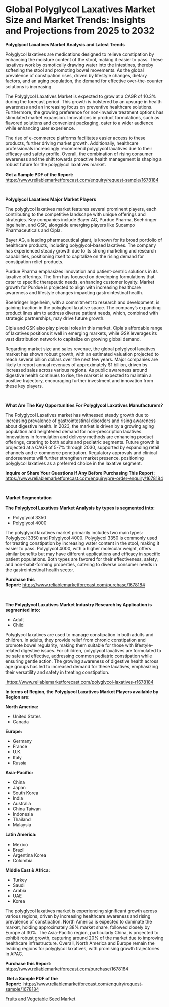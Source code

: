 <p><h1>Global Polyglycol Laxatives Market Size and Market Trends: Insights and Projections from 2025 to 2032</h1></p><p><strong>Polyglycol Laxatives Market Analysis and Latest Trends</strong></p>
<p><p>Polyglycol laxatives are medications designed to relieve constipation by enhancing the moisture content of the stool, making it easier to pass. These laxatives work by osmotically drawing water into the intestines, thereby softening the stool and promoting bowel movements. As the global prevalence of constipation rises, driven by lifestyle changes, dietary factors, and an aging population, the demand for effective over-the-counter solutions is increasing.</p><p>The Polyglycol Laxatives Market is expected to grow at a CAGR of 10.3% during the forecast period. This growth is bolstered by an upsurge in health awareness and an increasing focus on preventive healthcare solutions. Furthermore, the growing preference for non-invasive treatment options has stimulated market expansion. Innovations in product formulations, such as flavored solutions and convenient packaging, cater to a wider audience while enhancing user experience. </p><p>The rise of e-commerce platforms facilitates easier access to these products, further driving market growth. Additionally, healthcare professionals increasingly recommend polyglycol laxatives due to their efficacy and safety profile. Overall, the combination of rising consumer awareness and the shift towards proactive health management is shaping a robust future for the polyglycol laxatives market.</p></p>
<p><strong>Get a Sample PDF of the Report:&nbsp;</strong> <a href="https://www.reliablemarketforecast.com/enquiry/request-sample/1678184?utm_campaign=2316&utm_medium=2&utm_source=Github&utm_content=ia&utm_term=25032025&utm_id=polyglycol-laxatives">https://www.reliablemarketforecast.com/enquiry/request-sample/1678184</a></p>
<p>&nbsp;</p>
<p><strong>Polyglycol Laxatives Major Market Players</strong></p>
<p><p>The polyglycol laxatives market features several prominent players, each contributing to the competitive landscape with unique offerings and strategies. Key companies include Bayer AG, Purdue Pharma, Boehringer Ingelheim, and GSK, alongside emerging players like Sucampo Pharmaceuticals and Cipla.</p><p>Bayer AG, a leading pharmaceutical giant, is known for its broad portfolio of healthcare products, including polyglycol-based laxatives. The company has experienced steady growth due to its strong marketing and research capabilities, positioning itself to capitalize on the rising demand for constipation relief products. </p><p>Purdue Pharma emphasizes innovation and patient-centric solutions in its laxative offerings. The firm has focused on developing formulations that cater to specific therapeutic needs, enhancing customer loyalty. Market growth for Purdue is projected to align with increasing healthcare awareness and lifestyle changes impacting gastrointestinal health.</p><p>Boehringer Ingelheim, with a commitment to research and development, is gaining traction in the polyglycol laxative space. The company’s expanding product lines aim to address diverse patient needs, which, combined with strategic partnerships, may drive future growth.</p><p>Cipla and GSK also play pivotal roles in this market. Cipla's affordable range of laxatives positions it well in emerging markets, while GSK leverages its vast distribution network to capitalize on growing global demand.</p><p>Regarding market size and sales revenue, the global polyglycol laxatives market has shown robust growth, with an estimated valuation projected to reach several billion dollars over the next few years. Major companies are likely to report annual revenues of approximately $1 billion, driven by increased sales across various regions. As public awareness around digestive health continues to rise, the market is expected to maintain a positive trajectory, encouraging further investment and innovation from these key players.</p></p>
<p>&nbsp;</p>
<p><strong>What Are The Key Opportunities For Polyglycol Laxatives Manufacturers?</strong></p>
<p><p>The Polyglycol Laxatives market has witnessed steady growth due to increasing prevalence of gastrointestinal disorders and rising awareness about digestive health. In 2023, the market is driven by a growing aging population and heightened demand for non-prescription laxatives. Innovations in formulation and delivery methods are enhancing product offerings, catering to both adults and pediatric segments. Future growth is projected at a CAGR of 5-7% through 2030, supported by expanding retail channels and e-commerce penetration. Regulatory approvals and clinical endorsements will further strengthen market presence, positioning polyglycol laxatives as a preferred choice in the laxative segment.</p></p>
<p><strong>Inquire or Share Your Questions If Any Before Purchasing This Report:</strong> <a href="https://www.reliablemarketforecast.com/enquiry/pre-order-enquiry/1678184?utm_campaign=2316&utm_medium=2&utm_source=Github&utm_content=ia&utm_term=25032025&utm_id=polyglycol-laxatives">https://www.reliablemarketforecast.com/enquiry/pre-order-enquiry/1678184</a></p>
<p>&nbsp;</p>
<p><strong>Market Segmentation</strong></p>
<p><strong>The Polyglycol Laxatives Market Analysis by types is segmented into:</strong></p>
<p><ul><li>Polyglycol 3350</li><li>Polyglycol 4000</li></ul></p>
<p><p>The polyglycol laxatives market primarily includes two main types: Polyglycol 3350 and Polyglycol 4000. Polyglycol 3350 is commonly used for treating constipation by increasing water content in the stool, making it easier to pass. Polyglycol 4000, with a higher molecular weight, offers similar benefits but may have different applications and efficacy in specific patient populations. Both types are favored for their effectiveness, safety, and non-habit-forming properties, catering to diverse consumer needs in the gastrointestinal health sector.</p></p>
<p><strong>Purchase this Report:&nbsp;</strong><a href="https://www.reliablemarketforecast.com/purchase/1678184?utm_campaign=2316&utm_medium=2&utm_source=Github&utm_content=ia&utm_term=25032025&utm_id=polyglycol-laxatives">https://www.reliablemarketforecast.com/purchase/1678184</a></p>
<p>&nbsp;</p>
<p><strong>The Polyglycol Laxatives Market Industry Research by Application is segmented into:</strong></p>
<p><ul><li>Adult</li><li>Child</li></ul></p>
<p><p>Polyglycol laxatives are used to manage constipation in both adults and children. In adults, they provide relief from chronic constipation and promote bowel regularity, making them suitable for those with lifestyle-related digestive issues. For children, polyglycol laxatives are formulated to be safe and effective, addressing common pediatric constipation while ensuring gentle action. The growing awareness of digestive health across age groups has led to increased demand for these laxatives, emphasizing their versatility and safety in treating constipation.</p></p>
<p><a href="https://www.reliablemarketforecast.com/polyglycol-laxatives-r1678184?utm_campaign=2316&utm_medium=2&utm_source=Github&utm_content=ia&utm_term=25032025&utm_id=polyglycol-laxatives">&nbsp;https://www.reliablemarketforecast.com/polyglycol-laxatives-r1678184</a></p>
<p><strong>In terms of Region, the Polyglycol Laxatives Market Players available by Region are:</strong></p>
<p>
    <p> <strong> North America: </strong>
        <ul>
            <li>United States</li>
            <li>Canada</li>
        </ul>
        </p> 
    <p> <strong> Europe: </strong>
        <ul>
            <li>Germany</li>
            <li>France</li>
            <li>U.K.</li>
            <li>Italy</li>
            <li>Russia</li>
        </ul>
        </p> 
    <p> <strong> Asia-Pacific: </strong>
        <ul>
            <li>China</li>
            <li>Japan</li>
            <li>South Korea</li>
            <li>India</li>
            <li>Australia</li>
            <li>China Taiwan</li>
            <li>Indonesia</li>
            <li>Thailand</li>
            <li>Malaysia</li>
        </ul>
        </p> 
    <p> <strong> Latin America: </strong>
        <ul>
            <li>Mexico</li>
            <li>Brazil</li>
            <li>Argentina Korea</li>
            <li>Colombia</li>
        </ul>
        </p> 
    <p> <strong> Middle East & Africa: </strong>
        <ul>
            <li>Turkey</li>
            <li>Saudi</li>
            <li>Arabia</li>
            <li>UAE</li>
            <li>Korea</li>
        </ul>
    </p>
    </p>
<p><p>The polyglycol laxatives market is experiencing significant growth across various regions, driven by increasing healthcare awareness and rising prevalence of constipation. North America is expected to dominate the market, holding approximately 38% market share, followed closely by Europe at 30%. The Asia-Pacific region, particularly China, is projected to exhibit robust growth, capturing around 20% of the market due to improving healthcare infrastructure. Overall, North America and Europe remain the leading regions for polyglycol laxatives, with promising growth trajectories in APAC.</p></p>
<p><strong>Purchase this Report: </strong><a href="https://www.reliablemarketforecast.com/purchase/1678184?utm_campaign=2316&utm_medium=2&utm_source=Github&utm_content=ia&utm_term=25032025&utm_id=polyglycol-laxatives">https://www.reliablemarketforecast.com/purchase/1678184</a></p>
<p>&nbsp;<strong>Get a Sample PDF of the Report:&nbsp;&nbsp;</strong><a href="https://www.reliablemarketforecast.com/enquiry/request-sample/1678184?utm_campaign=2316&utm_medium=2&utm_source=Github&utm_content=ia&utm_term=25032025&utm_id=polyglycol-laxatives">https://www.reliablemarketforecast.com/enquiry/request-sample/1678184</a></p>
<p><strong></strong></p>
<p><p><a href="https://github.com/sungbruington660/Market-Research-Report-List-1/blob/main/fruits-and-vegetable-seed-market.md?utm_campaign=2316&utm_medium=2&utm_source=Github&utm_content=ia&utm_term=25032025&utm_id=polyglycol-laxatives">Fruits and Vegetable Seed Market</a></p></p>